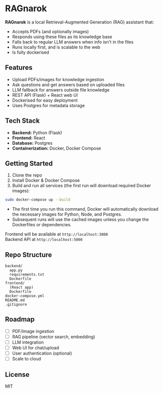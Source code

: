 # RAGnarok

**RAGnarok** is a local Retrieval-Augmented Generation (RAG) assistant that:
- Accepts PDFs (and optionally images)
- Responds using these files as its knowledge base
- Falls back to regular LLM answers when info isn't in the files
- Runs locally first, and is scalable to the web
- Is fully dockerised

## Features
- Upload PDFs/images for knowledge ingestion
- Ask questions and get answers based on uploaded files
- LLM fallback for answers outside file knowledge
- REST API (Flask) + React web UI
- Dockerised for easy deployment
- Uses Postgres for metadata storage

## Tech Stack
- **Backend:** Python (Flask)
- **Frontend:** React
- **Database:** Postgres
- **Containerization:** Docker, Docker Compose

## Getting Started

1. Clone the repo
2. Install Docker & Docker Compose
3. Build and run all services (the first run will download required Docker images):

```bash
sudo docker-compose up --build
```

- The first time you run this command, Docker will automatically download the necessary images for Python, Node, and Postgres.
- Subsequent runs will use the cached images unless you change the Dockerfiles or dependencies.

Frontend will be available at `http://localhost:3000`  
Backend API at `http://localhost:5000`

## Repo Structure

```
backend/
  app.py
  requirements.txt
  Dockerfile
frontend/
  (React app)
  Dockerfile
docker-compose.yml
README.md
.gitignore
```

## Roadmap

- [ ] PDF/Image ingestion
- [ ] RAG pipeline (vector search, embedding)
- [ ] LLM integration
- [ ] Web UI for chat/upload
- [ ] User authentication (optional)
- [ ] Scale to cloud

## License
MIT